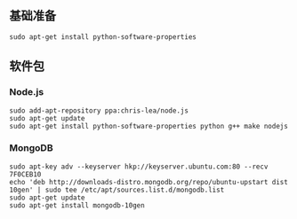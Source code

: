 基础准备
--------

    sudo apt-get install python-software-properties

软件包
------

### Node.js

    sudo add-apt-repository ppa:chris-lea/node.js
    sudo apt-get update
    sudo apt-get install python-software-properties python g++ make nodejs

### MongoDB

    sudo apt-key adv --keyserver hkp://keyserver.ubuntu.com:80 --recv 7F0CEB10
    echo 'deb http://downloads-distro.mongodb.org/repo/ubuntu-upstart dist 10gen' | sudo tee /etc/apt/sources.list.d/mongodb.list
    sudo apt-get update
    sudo apt-get install mongodb-10gen

